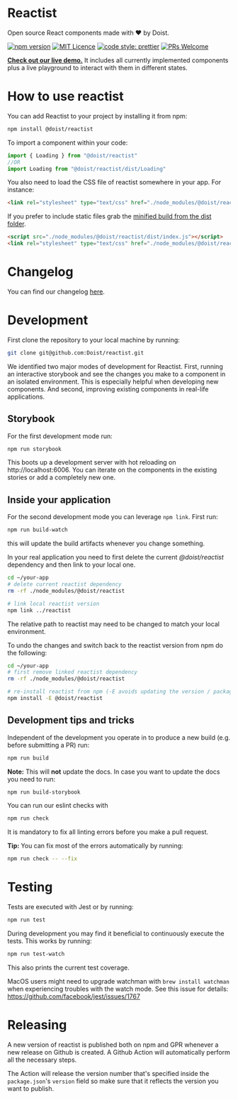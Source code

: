 # Reactist

Open source React components made with ❤️ by Doist.

[![npm version](https://badge.fury.io/js/%40doist%2Freactist.svg)](https://badge.fury.io/js/%40doist%2Freactist)
[![MIT Licence](https://badges.frapsoft.com/os/mit/mit.svg?v=103)](https://opensource.org/licenses/mit-license.php)
[![code style: prettier](https://img.shields.io/badge/code_style-prettier-ff69b4.svg?style=flat-square)](https://github.com/prettier/prettier)
[![PRs Welcome](https://img.shields.io/badge/PRs-welcome-brightgreen.svg?style=flat-square)](http://makeapullrequest.com)

**[Check out our live demo.](http://doist.github.io/reactist)** It includes all currently implemented components plus a live playground to interact with them in different states.

# How to use reactist

You can add Reactist to your project by installing it from npm:

```sh
npm install @doist/reactist
```

To import a component within your code:

```js
import { Loading } from "@doist/reactist"
//OR
import Loading from "@doist/reactist/dist/Loading"
```

You also need to load the CSS file of reactist somewhere in your app. For instance:

```html
<link rel="stylesheet" type="text/css" href="./node_modules/@doist/reactist/dist/Loading/index.css">
```

If you prefer to include static files grab the [minified build from the dist folder](https://github.com/Doist/reactist/tree/develop/dist).

```html
<script src="./node_modules/@doist/reactist/dist/index.js"></script>
<link rel="stylesheet" type="text/css" href="./node_modules/@doist/reactist/dist/reactist.css">
```


# Changelog

You can find our changelog [here](./CHANGELOG.md).

# Development

First clone the repository to your local machine by running:

```sh
git clone git@github.com:Doist/reactist.git
```

We identified two major modes of development for Reactist. First, running an interactive storybook and see the changes you make to a component in an isolated environment. This is especially helpful when developing new components. And second, improving existing components in real-life applications.

## Storybook

For the first development mode run:

```sh
npm run storybook
```

This boots up a development server with hot reloading on http://localhost:6006. You can iterate on the components in the existing stories or add a completely new one.

## Inside your application

For the second development mode you can leverage `npm link`. First run:

```sh
npm run build-watch
```

this will update the build artifacts whenever you change something.

In your real application you need to first delete the current _@doist/reactist_ dependency and then link to your local one.

```sh
cd ~/your-app
# delete current reactist dependency
rm -rf ./node_modules/@doist/reactist

# link local reactist version
npm link ../reactist
```

The relative path to reactist may need to be changed to match your local environment.

To undo the changes and switch back to the reactist version from npm do the following:

```sh
cd ~/your-app
# first remove linked reactist dependency
rm -rf ./node_modules/@doist/reactist

# re-install reactist from npm (-E avoids updating the version / package-lock.json)
npm install -E @doist/reactist
```

## Development tips and tricks

Independent of the development you operate in to produce a new build (e.g. before submitting a PR) run:

```sh
npm run build
```

**Note:** This will **not** update the docs. In case you want to update the docs you need to run:

```sh
npm run build-storybook
```

You can run our eslint checks with

```sh
npm run check
```

It is mandatory to fix all linting errors before you make a pull request.

**Tip:** You can fix most of the errors automatically by running:

```sh
npm run check -- --fix
```

# Testing

Tests are executed with Jest or by running:

```sh
npm run test
```

During development you may find it beneficial to continuously execute the tests. This works by running:

```sh
npm run test-watch
```

This also prints the current test coverage.

MacOS users might need to upgrade watchman with `brew install watchman` when experiencing troubles with the watch mode. See this issue for details: https://github.com/facebook/jest/issues/1767

# Releasing

A new version of reactist is published both on npm and GPR whenever a new release on Github is created. A Github Action will automatically perform all the necessary steps.

The Action will release the version number that's specified inside the `package.json`'s `version` field so make sure that it reflects the version you want to publish.
